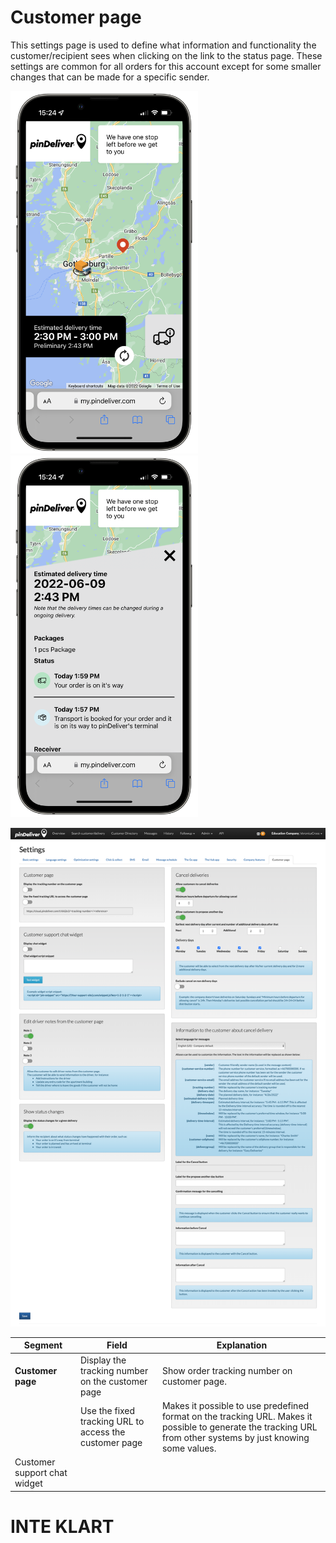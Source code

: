 # Customer page

This settings page is used to define what information and functionality the customer/recipient sees when clicking on the link to the status page.
These settings are common for all orders for this account except for some smaller changes that can be made for a specific sender.

<p float="center">
  <img src="/images/pindeliver_customer_information_page1.png" width="300" />
  <img src="/images/pindeliver_customer_information_page2.png" width="300" />
</p>

![Customer page](/images/settings_customer_page.png)


|Segment|Field|Explanation|
|-----|----------|----------|
|**Customer page**|Display the tracking number on the customer page|Show order tracking number on customer page.|
||Use the fixed tracking URL to access the customer page|Makes it possible to use predefined format on the tracking URL. Makes it possible to generate the tracking URL from other systems by just knowing some values.|
|Customer support chat widget|


# INTE KLART
